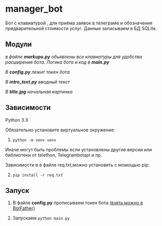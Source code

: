 # manager_bot

Бот с клавиатурой , для приёма заявок в телеграме и обозначения предварительной стоимости услуг. Данные записываем в БД SQLite.
## Модули
*в файле **markups.py** обьявлены все клавиатуры для удобства расширения бота. Логика бота и код в **main.py***

*В **config.py** лежит токен бота*

*В **intro_text.py** вводный текст*

*В **title.jpg**  начальная картинка*


## Зависимости
Python 3.X

Обязательно установите виртуальное окружение:

1) `python -m venv venv` 

Иначе могут быть проблемы если установлены другие версии или библиотеки от telethon, Telegrambotapi и пр.

Зависимости в в файле req.txt,можно установить с момощью pip:

2) `pip install -r req.txt `
 
## Запуск
1) В файле **config.py** прописываем токен бота [(взять можно в BotFather)](https://telegram.me/BotFather)

2) Запускаем `python main.py`

